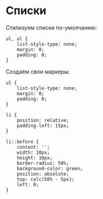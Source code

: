 # Списки

Стилизуем списки по-умолчанию:

    ul, ol {
        list-style-type: none;
        margin: 0;
        padding: 0;
    }

Создаём свои маркеры:
    
    ul {
        list-style-type: none;
        margin: 0;
        padding: 0;
    }
    
    li {
        position: relative;
        padding-left: 15px;
    }
    
    li::before {
        content: '';
        width: 10px;
        height: 10px;
        border-radius: 50%;
        background-color: green;
        position: absolute;
        top: calc(50% - 5px);
        left: 0;
    }
